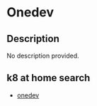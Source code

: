# Onedev

## Description

No description provided.

## k8 at home search

- [onedev](https://nanne.dev/k8s-at-home-search/#/onedev)
